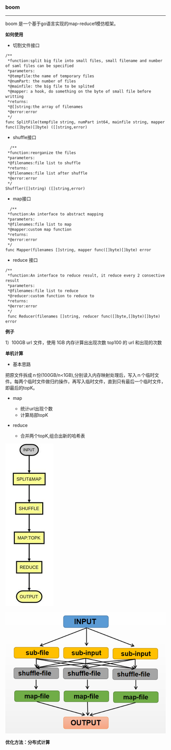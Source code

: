 ### boom
--- 
boom 是一个基于go语言实现的map-reducef模仿框架。

**如何使用**
- 切割文件接口
```
/**
 *function:split big file into small files, small filename and number of saml files can be specified
 *parameters:
 *@tempfile:the name of temporary files
 *@numPart: the number of files
 *@mainfile: the big file to be splited
 *@mapper: a hook, do something on the byte of small file before writting
 *returns:
 *@[]string:the array of filenames
 *@error:error
 */
func SplitFile(tempfile string, numPart int64, mainfile string, mapper func([]byte)[]byte) ([]string,error)
```

- shuffle接口
```
  /**
 *function:reorganize the files 
 *parameters:
 *@filenames:file list to shuffle
 *returns:
 *@filenames:file list after shuffle
 *@error:error
 */
Shuffler([]string) ([]string,error)
```

- map接口
```
  /**
 *function:An interface to abstract mapping 
 *parameters:
 *@filenames:file list to map
 *@mapper:custom map function 
 *returns:
 *@error:error
 */
func Mapper(filenames []string, mapper func([]byte)[]byte) error
```

- reduce 接口
```
/**
 *function:An interface to reduce result, it reduce every 2 consective result 
 *parameters:
 *@filenames:file list to reduce
 *@reducer:custom function to reduce to
 *returns:
 *@error:error
 */
 func Reducer(filenames []string, reducer func([]byte,[]byte)[]byte) error
```

**例子**

1）100GB url 文件，使用 1GB 内存计算出出现次数 top100 的 url 和出现的次数

**单机计算**

- 基本思路

把原文件拆成ｎ份(100GB/n<1GB),分别读入内存映射处理后，写入ｎ个临时文件。每两个临时文件做归约操作，再写入临时文件，直到只有最后一个临时文件，即最后的topK。

- map
    - 统计url出现个数
    - 计算局部topK

- reduce
    - 合并两个topK,组合出新的哈希表
  


![flow char](/img/flow.jpg)


![phases description](/img/phases.png)

**优化方法：分布式计算**
